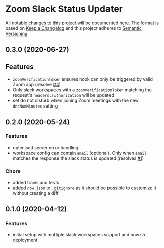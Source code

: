 # Zoom Slack Status Updater

All notable changes to this project will be documented here. The format is based
on [Keep a Changelog](http://keepachangelog.com/en/1.0.0/) and this project
adheres to [Semantic Versioning](http://semver.org/spec/v2.0.0.html).

## 0.3.0 (2020-06-27)

## Features

- `zoomVerificationToken` ensures hook can only be triggered by valid Zoom app
  (resolve [#4](https://github.com/natterstefan/zoom-slack-status-updater/issues/4))
- Only slack workspaces with a `zoomVerificationToken` matching the request's
  `headers.authorization` will be updated
- set do not disturb when joining Zoom meetings with the new `dndNumMinutes`
  setting

## 0.2.0 (2020-05-24)

### Features

- optimised server error handling
- workspace config can contain `email` (optional). Only when `email` matches the
  response the slack status is updated
  (resolves [#1](https://github.com/natterstefan/zoom-slack-status-updater/issues/1))

### Chore

- added travis and tests
- added `now.json` to `.gitignore` as it should be possible to customize it
  without creating a diff

## 0.1.0 (2020-04-12)

### Features

- initial setup with multiple slack workspaces support and now.sh deployment
